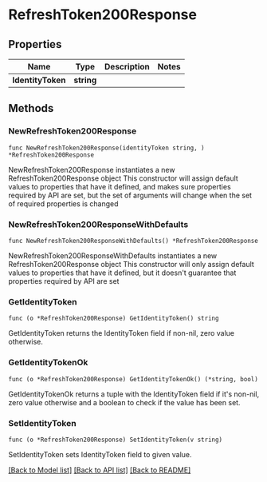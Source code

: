 # RefreshToken200Response

## Properties

Name | Type | Description | Notes
------------ | ------------- | ------------- | -------------
**IdentityToken** | **string** |  | 

## Methods

### NewRefreshToken200Response

`func NewRefreshToken200Response(identityToken string, ) *RefreshToken200Response`

NewRefreshToken200Response instantiates a new RefreshToken200Response object
This constructor will assign default values to properties that have it defined,
and makes sure properties required by API are set, but the set of arguments
will change when the set of required properties is changed

### NewRefreshToken200ResponseWithDefaults

`func NewRefreshToken200ResponseWithDefaults() *RefreshToken200Response`

NewRefreshToken200ResponseWithDefaults instantiates a new RefreshToken200Response object
This constructor will only assign default values to properties that have it defined,
but it doesn't guarantee that properties required by API are set

### GetIdentityToken

`func (o *RefreshToken200Response) GetIdentityToken() string`

GetIdentityToken returns the IdentityToken field if non-nil, zero value otherwise.

### GetIdentityTokenOk

`func (o *RefreshToken200Response) GetIdentityTokenOk() (*string, bool)`

GetIdentityTokenOk returns a tuple with the IdentityToken field if it's non-nil, zero value otherwise
and a boolean to check if the value has been set.

### SetIdentityToken

`func (o *RefreshToken200Response) SetIdentityToken(v string)`

SetIdentityToken sets IdentityToken field to given value.



[[Back to Model list]](../README.md#documentation-for-models) [[Back to API list]](../README.md#documentation-for-api-endpoints) [[Back to README]](../README.md)


